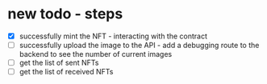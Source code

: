 

# new todo - steps
- [x] successfully mint the NFT - interacting with the contract
- [ ] successfully upload the image to the API - add a debugging route to the backend to see the number of current images
- [ ] get the list of sent NFTs
- [ ] get the list of received NFTs
